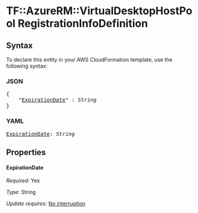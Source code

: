 # TF::AzureRM::VirtualDesktopHostPool RegistrationInfoDefinition

## Syntax

To declare this entity in your AWS CloudFormation template, use the following syntax:

### JSON

<pre>
{
    "<a href="#expirationdate" title="ExpirationDate">ExpirationDate</a>" : <i>String</i>
}
</pre>

### YAML

<pre>
<a href="#expirationdate" title="ExpirationDate">ExpirationDate</a>: <i>String</i>
</pre>

## Properties

#### ExpirationDate

_Required_: Yes

_Type_: String

_Update requires_: [No interruption](https://docs.aws.amazon.com/AWSCloudFormation/latest/UserGuide/using-cfn-updating-stacks-update-behaviors.html#update-no-interrupt)

